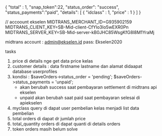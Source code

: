 {
	"total" : 1,
	"snap_token":22,
	"status_order": "success",
	"status_payments":"paid",
	"details": [
		{
			"idclass" : 1,
			"price" : 1
		}
		]
}

// accoount ekselen
MIDTRANS_MERCHANT_ID=G935902159
MIDTRANS_CLIENT_KEY=SB-Mid-client-CfYlo3Io5wEXR0Pn
MIDTRANS_SERVER_KEY=SB-Mid-server-kB0JHC85WsgKfG8l8M1YraMj

midtrans account :
admin@ekselen.id
pass: Ekselen2020

tasks
1. price di details nge get data price kelas
2. customer details : data firstname lastname dan alamat didaapat database userprofiles
3. kondisi :
        $saveOrders->status_order = 'pending';
        $saveOrders->status_payments = 'unpaid';
	- akan berubah success saat pembayaran settlement di midtrans api ekselen
	- unpaid akan berubah saat paid saat pembayaran selesai di apiekselen
4. myclass query di dapat user pembelian kelas menjadi list data pembelian
5. total orders di dapat dr jumlah price 
6. total_quantity orders di dapat quanti di details orders 
7. token orders masih belum solve 

